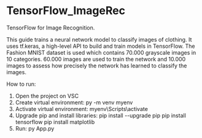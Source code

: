 # TensorFlow_ImageRec
TensorFlow for Image Recognition.

This guide trains a neural network model to classify images of clothing.
It uses tf.keras, a high-level API to build and train models in TensorFlow.
The Fashion MNIST dataset is used which contains 70.000 grayscale images in 10 categories.
60.000 images are used to train the network and 10.000 images to assess how precisely the network has learned to classify the images.


How to run:
1. Open the project on VSC
2. Create virtual environment: py -m venv myenv
3. Activate virtual environment: myenv\Scripts\activate
4. Upgrade pip and install libraries:
    pip install --upgrade pip
    pip install tensorflow
    pip install matplotlib
5. Run: py App.py
